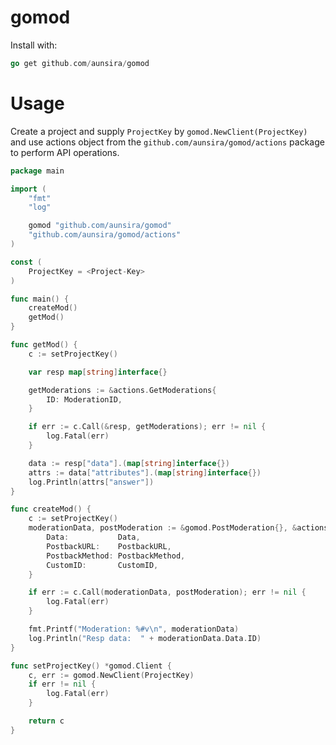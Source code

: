 # gomod

Install with:

```go
go get github.com/aunsira/gomod
```

# Usage

Create a project and supply `ProjectKey` by `gomod.NewClient(ProjectKey)` and use actions object from the
`github.com/aunsira/gomod/actions` package to perform API operations.

```go
package main

import (
	"fmt"
	"log"

	gomod "github.com/aunsira/gomod"
	"github.com/aunsira/gomod/actions"
)

const (
	ProjectKey = <Project-Key>
)

func main() {
	createMod()
	getMod()
}

func getMod() {
	c := setProjectKey()

	var resp map[string]interface{}

	getModerations := &actions.GetModerations{
		ID: ModerationID,
	}

	if err := c.Call(&resp, getModerations); err != nil {
		log.Fatal(err)
	}

	data := resp["data"].(map[string]interface{})
	attrs := data["attributes"].(map[string]interface{})
	log.Println(attrs["answer"])
}

func createMod() {
	c := setProjectKey()
	moderationData, postModeration := &gomod.PostModeration{}, &actions.PostModeration{
		Data:           Data,
		PostbackURL:    PostbackURL,
		PostbackMethod: PostbackMethod,
		CustomID:       CustomID,
	}

	if err := c.Call(moderationData, postModeration); err != nil {
		log.Fatal(err)
	}

	fmt.Printf("Moderation: %#v\n", moderationData)
	log.Println("Resp data:  " + moderationData.Data.ID)
}

func setProjectKey() *gomod.Client {
	c, err := gomod.NewClient(ProjectKey)
	if err != nil {
		log.Fatal(err)
	}

	return c
}
```
